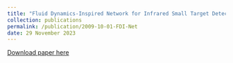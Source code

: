 ```yaml
---
title: "Fluid Dynamics-Inspired Network for Infrared Small Target Detection"
collection: publications
permalink: /publication/2009-10-01-FDI-Net
date: 29 November 2023
---
```


[Download paper here](https://www.ijcai.org/proceedings/2023/0066.pdf)
